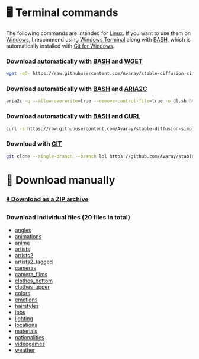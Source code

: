 # 🖥️ Terminal commands

The following commands are intended for [Linux](https://en.wikipedia.org/wiki/Linux). If you want to use them on [Windows](https://en.wikipedia.org/wiki/Microsoft_Windows), I recommend using [Windows Terminal](https://github.com/microsoft/terminal) along with [BASH](https://www.gnu.org/software/bash/), which is automatically installed with [Git for Windows](https://git-scm.com/downloads).

### Download automatically with [BASH](https://www.gnu.org/software/bash/) and [WGET](https://www.gnu.org/software/wget/)

```bash
wget -qO- https://raw.githubusercontent.com/Avaray/stable-diffusion-simple-wildcards/lol/scripts/download.sh | bash -s -- wget lol
```

### Download automatically with [BASH](https://www.gnu.org/software/bash/) and [ARIA2C](https://aria2.github.io/)

```bash
aria2c -q --allow-overwrite=true --remove-control-file=true -o dl.sh https://raw.githubusercontent.com/Avaray/stable-diffusion-simple-wildcards/lol/scripts/download.sh && chmod +x dl.sh && ./dl.sh aria2c lol
```

### Download automatically with [BASH](https://www.gnu.org/software/bash/) and [CURL](https://curl.se/)

```bash
curl -s https://raw.githubusercontent.com/Avaray/stable-diffusion-simple-wildcards/lol/scripts/download.sh | bash -s -- curl lol
```

### Download with [GIT](https://git-scm.com/)

```bash
git clone --single-branch --branch lol https://github.com/Avaray/stable-diffusion-simple-wildcards && mv stable-diffusion-simple-wildcards/wildcards/*.txt . > /dev/null 2>&1 && rm -rf stable-diffusion-simple-wildcards
```

# 🧩 Download manually

### [⬇️ Download as a ZIP archive](https://github.com/Avaray/stable-diffusion-simple-wildcards/archive/refs/heads/sdxl.zip)

### Download individual files (20 files in total)

- [angles](wildcards/angles.txt)
- [animations](wildcards/animations.txt)
- [anime](wildcards/anime.txt)
- [artists](wildcards/artists.txt)
- [artists2](wildcards/artists2.txt)
- [artists2_tagged](wildcards/artists2_tagged.txt)
- [cameras](wildcards/cameras.txt)
- [camera_films](wildcards/camera_films.txt)
- [clothes_bottom](wildcards/clothes_bottom.txt)
- [clothes_upper](wildcards/clothes_upper.txt)
- [colors](wildcards/colors.txt)
- [emotions](wildcards/emotions.txt)
- [hairstyles](wildcards/hairstyles.txt)
- [jobs](wildcards/jobs.txt)
- [lighting](wildcards/lighting.txt)
- [locations](wildcards/locations.txt)
- [materials](wildcards/materials.txt)
- [nationalities](wildcards/nationalities.txt)
- [videogames](wildcards/videogames.txt)
- [weather](wildcards/weather.txt)


